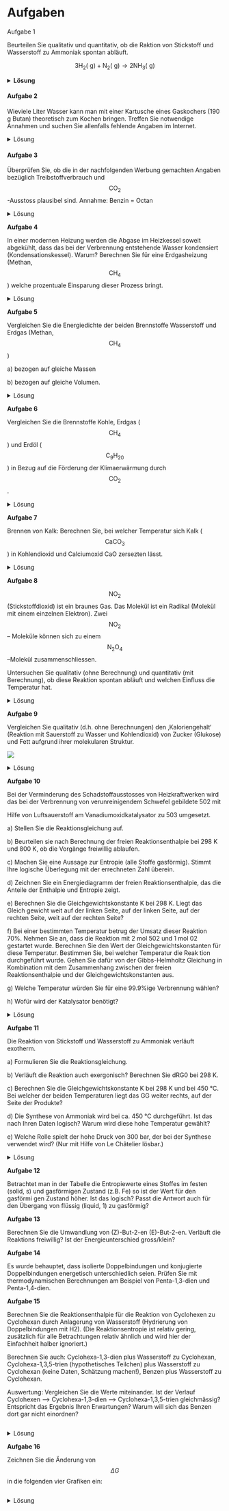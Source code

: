 # Aufgaben

Aufgabe 1

Beurteilen Sie qualitativ und quantitativ, ob die Raktion von Stickstoff und Wasserstoff zu Ammoniak spontan abläuft.

$$3 \mathrm{H}_2(\mathrm{~g})+\mathrm{N}_2(\mathrm{~g}) \longrightarrow 2 \mathrm{NH}_3(\mathrm{~g})$$

<details>

<summary><strong>Lösung</strong></summary>

Die Reaktion ist exotherm, weil aus Molekülen mit unpolaren Bindungen Moleküle mit polaren Bindungen entstehen. Günstig, Zunahme der Entropie in der Umgebung, positiver Beitrag zu DStotal.

Die Entropie der Stoffe nimmt ab, weil aus 4 Mol Gas der Edukte 2 Mol Gas der Produkte entstehen.\
Geordneter. Ungünstig.

Ob die Reraktion spontan ist, lässt sich ohne Berechnung jedoch nicht beurteilen.\
$$\begin{aligned} & \Delta \mathrm{H}=2 \cdot \mathrm{H}\left(\mathrm{NH}_3\right)-3 \cdot \mathrm{H}\left(\mathrm{H}_2\right)-\mathrm{H}\left(\mathrm{N}_2\right)=-92-0-0=-92 \mathrm{~kJ} \\ & \Delta \mathrm{S}=2 \cdot \mathrm{S}\left(\mathrm{NH}_3\right)-3 \cdot \mathrm{S}\left(\mathrm{H}_2\right)-\mathrm{S}\left(\mathrm{N}_2\right)=384-393-192-=-201 \mathrm{~J} / \mathrm{K} \\ & \Delta \mathrm{S}_{\text {total }}=\frac{-\Delta \mathrm{H}}{\mathrm{T}}+\Delta \mathrm{S}=\frac{92}{298}-0.201=+0.11 \mathrm{~kJ} / \mathrm{K} \\ & \Delta \mathrm{G}=\Delta \mathrm{H}-\mathrm{T} \Delta \mathrm{S}=-92-298 \cdot-0.201=-32 \mathrm{~kJ} \end{aligned}$$

Gemäss $$\Delta \mathrm{S}_{\text {total }}$$ bzw.  $$\Delta \mathrm{G}$$ ist die Reaktion spontan. Bei

$$\mathrm{T}^*=\frac{\Delta \mathrm{H}}{\Delta \mathrm{S}}=\frac{-92}{-0.201}=457 \mathrm{~K}=184^{\circ} \mathrm{C}$$

hört sie allerdings bereits auf, spontan zu sein und die umgehrte Reaktion, die Zersetzung von NH3

$$2 \mathrm{NH}_3(\mathrm{~g}) \longrightarrow 3 \mathrm{H}_2(\mathrm{~g})+\mathrm{N}_2(\mathrm{~g})$$

wird spontan.\


</details>

#### Aufgabe 2

Wieviele Liter Wasser kann man mit einer Kartusche eines Gaskochers (190 g Butan) theoretisch zum Kochen bringen. Treffen Sie notwendige Annahmen und suchen Sie allenfalls fehlende Angaben im Internet.

<details>

<summary>Lösung</summary>

_<mark style="color:red;">Lösung von ChatGPT, generiert am 12.04.2023. Input: Fragestellung.</mark>_

Um die Anzahl der Liter Wasser zu berechnen, die mit einer Kartusche eines Gaskochers zum Kochen gebracht werden können, müssen wir einige Annahmen und Berechnungen durchführen.

Annahmen:

* Wir gehen davon aus, dass die spezifische Wärmekapazität von Wasser 4,18 Joule pro Gramm pro Grad Celsius beträgt.
* Wir gehen davon aus, dass die Ausgangstemperatur des Wassers 20°C beträgt und wir es auf 100°C zum Kochen bringen möchten.
* Wir gehen davon aus, dass die Verdampfungsenthalpie von Wasser 40,7 kJ/mol beträgt.
* Wir gehen davon aus, dass die molare Masse von Wasser 18,015 g/mol beträgt.

Berechnungen:

1. Berechnen der freigesetzten Energie durch die Butan-Kartusche:
   * Die freigesetzte Energie durch 190 g Butan kann mit Hilfe der Verbrennungsenthalpie von Butan berechnet werden, die 2877 kJ/mol beträgt.
   * Die Anzahl der Mole Butan in 190 g beträgt (190 g) / (58,12 g/mol) = 3,27 mol.
   * Daher beträgt die freigesetzte Energie durch 190 g Butan (3,27 mol) x (2877 kJ/mol) = 9412,79 kJ.
2. Berechnen der Energie, die zum Erhitzen des Wassers benötigt wird:
   * Die Menge an Wasser, das mit der freigesetzten Energie aus der Butan-Kartusche gekocht werden kann, kann mit Hilfe der spezifischen Wärmekapazität von Wasser und der erforderlichen Temperaturänderung berechnet werden:
     * Die erforderliche Temperaturänderung beträgt (100°C - 20°C) = 80°C.
     * Die Energie, die benötigt wird, um 1 g Wasser um 1°C zu erhitzen, beträgt 4,18 J.
     * Daher beträgt die Energie, die benötigt wird, um 1 g Wasser um 80°C zu erhitzen, (4,18 J/g/°C) x (80°C) = 334,4 J/g.
     * Die Masse an Wasser, die mit der freigesetzten Energie aus der Butan-Kartusche erhitzt werden kann, beträgt (9412,79 kJ) / (334,4 J/g) = 28.120 g oder 28,12 Liter.

</details>

#### Aufgabe 3

Überprüfen Sie, ob die in der nachfolgenden Werbung gemachten Angaben bezüglich Treibstoffverbrauch und $$\mathrm{CO}_2$$-Ausstoss plausibel sind. Annahme: Benzin = Octan

<img src="../.gitbook/assets/image (84).png" alt="" data-size="original">

<details>

<summary>Lösung</summary>

Gelöst im Unterricht, 12.04.2023

</details>

**Aufgabe 4**

In einer modernen Heizung werden die Abgase im Heizkessel soweit abgekühlt, dass das bei der Verbrennung entstehende Wasser kondensiert (Kondensationskessel). Warum? Berechnen Sie für eine Erdgasheizung (Methan, $$\mathrm{CH}_4$$) welche prozentuale Einsparung dieser Prozess bringt.

<details>

<summary>Lösung</summary>

_<mark style="color:red;">Lösung von ChatGPT, generiert am 12.04.2023. Input: Fragestellung</mark>_

Bei einer modernen Heizung mit einem Kondensationskessel werden die Abgase im Heizkessel soweit abgekühlt, dass das bei der Verbrennung entstehende Wasser kondensiert. Dadurch wird die latente Wärme, die beim Übergang von Wasserdampf in flüssiges Wasser frei wird, genutzt und die Abgastemperatur sinkt auf etwa 50 bis 60°C. Dies erhöht die Effizienz der Heizung und reduziert den Energieverbrauch.

Um die prozentuale Einsparung für eine Erdgasheizung zu berechnen, müssen wir den Brennwert des Erdgases kennen. Der Brennwert von Methan beträgt etwa 55,5 MJ/kg oder 13,8 kWh/kg.

Wir nehmen an, dass eine konventionelle Heizung eine Effizienz von 85% hat, während eine moderne Heizung mit einem Kondensationskessel eine Effizienz von 98% hat.

Dann kann die Einsparung berechnet werden durch:

Einsparung = ((98% - 85%) / 98%) x 100%

Einsparung = 13,3%

Das bedeutet, dass eine moderne Heizung mit einem Kondensationskessel etwa 13,3% weniger Erdgas verbraucht als eine konventionelle Heizung, um die gleiche Menge an Wärme zu erzeugen.

</details>

**Aufgabe 5**

Vergleichen Sie die Energiedichte der beiden Brennstoffe Wasserstoff und Erdgas (Methan, $$\mathrm{CH}_4$$)

a) bezogen auf gleiche Massen

b) bezogen auf gleiche Volumen.

<details>

<summary>Lösung</summary>

_<mark style="color:red;">Lösung von ChatGPT, generiert am 12.04.2023. Input: Fragestellung.</mark>_

a) Wenn wir die Energiedichte von Wasserstoff und Erdgas bezogen auf gleiche Massen vergleichen, dann müssen wir den Brennwert pro Kilogramm (kWh/kg) der jeweiligen Brennstoffe betrachten.

Der Brennwert von Wasserstoff beträgt etwa 33 kWh/kg.

Der Brennwert von Erdgas (Methan) beträgt etwa 13,8 kWh/kg.

Daraus folgt, dass Wasserstoff eine deutlich höhere Energiedichte pro Kilogramm hat als Erdgas.

b) Wenn wir die Energiedichte von Wasserstoff und Erdgas bezogen auf gleiche Volumina vergleichen, müssen wir den Brennwert pro Kubikmeter (kWh/m³) der jeweiligen Brennstoffe betrachten.

Der Brennwert von Wasserstoff beträgt etwa 0,009 kWh/m³.

Der Brennwert von Erdgas (Methan) beträgt etwa 0,038 kWh/m³.

Daraus folgt, dass Erdgas eine höhere Energiedichte pro Kubikmeter hat als Wasserstoff.

</details>

**Aufgabe 6**

Vergleichen Sie die Brennstoffe Kohle, Erdgas ( $$\mathrm{CH}_4$$ ) und Erdöl ( $$\mathrm{C}_9 \mathrm{H}_{20}$$ ) in Bezug auf die Förderung der Klimaerwärmung durch $$\mathrm{CO}_2$$.

<details>

<summary>Lösung</summary>

Erdgas, Methan ($$CH_4$$), generiert pro Mol weniger Kohlendioxid als Erdöl , da im Methan-Molekül das Verhältnis von C:H-Atomen 1:4, in Erdöl, bspw. $$C_{12}H_{26}$$, aber ca. 1:2 ist.

</details>

**Aufgabe 7**

Brennen von Kalk: Berechnen Sie, bei welcher Temperatur sich Kalk ( $$\mathrm{CaCO}_3$$) in Kohlendioxid und Calciumoxid CaO zersezten lässt.

<details>

<summary>Lösung</summary>

_<mark style="color:red;">Lösung von ChatGPT, generiert am 12.04.2023. Input: Fragestellung.</mark>_

Beim Brennen von Kalk findet eine sogenannte Kalzinierung statt, bei der Calciumcarbonat (CaCO3) bei hohen Temperaturen in Calciumoxid (CaO) und Kohlenstoffdioxid (CO2) zerfällt.

Die Reaktionsgleichung lautet: CaCO3(s) → CaO(s) + CO2(g)

Die Standardbildungsenthalpie ΔH°f von CaCO3 beträgt -1207 kJ/mol, von CaO -635 kJ/mol und von CO2 -393,5 kJ/mol.

Die Reaktionsenthalpie ΔH° der Kalzinierung von CaCO3 lässt sich wie folgt berechnen: ΔH° = ΣnΔH°f(Produkte) - ΣnΔH°f(Reaktanten) ΔH° = ΔH°f(CaO) + ΔH°f(CO2) - ΔH°f(CaCO3) ΔH° = (-635 kJ/mol) + (-393,5 kJ/mol) - (-1207 kJ/mol) ΔH° = 178,5 kJ/mol

Das bedeutet, dass bei der Kalzinierung von CaCO3 eine Reaktionsenthalpie von 178,5 kJ/mol freigesetzt wird.

Die Temperatur, bei der die Kalzinierung stattfindet, hängt von verschiedenen Faktoren ab, wie zum Beispiel der Größe der Kalksteinpartikel und der Verweilzeit im Brennofen. In der Regel liegt die Brenntemperatur zwischen 900 und 1300 °C.

Um die Temperatur zu berechnen, bei der sich Kalk in Calciumoxid und Kohlendioxid zerfällt, kann man die Gibbs-Helmholtz-Gleichung verwenden: ΔG = ΔH - TΔS wobei ΔG die freie Enthalpieänderung, ΔH die Reaktionsenthalpie und ΔS die Änderung der Entropie sind.

Für die Kalzinierung von CaCO3 gilt: ΔG = -RTln(K) wobei K der Gleichgewichtskonstante entspricht.

Für die Kalzinierung von CaCO3 beträgt die Gleichgewichtskonstante bei 1000 °C etwa 0,12. Mit R = 8,314 J/(mol·K) und einer Temperatur von 1000 °C = 1273 K erhalten wir: ΔG = -RTln(K) = (-8,314 J/(mol·K) x 1273 K) x ln(0,12) = -63.026 J/mol

Setzt man nun ΔG = ΔH - TΔS ein, erhält man: -63.026 J/mol = 178,5 kJ/mol - TΔS T = (178,5 kJ/mol + 63.026 J/mol) / (ΔS / 1000 J/(mol·K)) ΔS lässt sich aus den Standardentropien berechnen: ΔS° = ΣnS°(Produkte) - ΣnS°(Reaktanten) ΔS° = S°(CaO) + S°(CO2) - S°(CaCO3) ΔS° = (39,7 J/(mol·K)) + (213,7 J/(mol·K)) - (91,0 J/(mol·K)) ΔS° = 162,4 J

</details>

**Aufgabe 8**

$$\mathrm{NO}_2$$ (Stickstoffdioxid) ist ein braunes Gas. Das Molekül ist ein Radikal (Molekül mit einem einzelnen Elektron). Zwei $$\mathrm{NO}_2$$ – Moleküle können sich zu einem $$\mathrm{N}_2 \mathrm{O}_4$$ –Molekül zusammenschliessen.

Untersuchen Sie qualitativ (ohne Berechnung) und quantitativ (mit Berechnung), ob diese Reaktion spontan abläuft und welchen Einfluss die Temperatur hat.

<details>

<summary>Lösung</summary>

_<mark style="color:red;">Lösung von ChatGPT, generiert am 12.04.2023. Input: Fragestellung.</mark>_

Die Reaktion von zwei Stickstoffdioxid-Molekülen zu einem Dinitrogenpentoxid-Molekül ist eine exotherme Reaktion, dh sie gibt Energie in Form von Wärme ab. Eine spontane Reaktion hängt jedoch nicht nur von der Energieänderung ab, sondern auch von der Entropieänderung.

Um die spontane Natur der Reaktion zu bestimmen, können wir den freien Enthalpieänderungsgrad ΔG berechnen, der durch die Formel ΔG = ΔH - TΔS gegeben ist. ΔH ist die Enthalpieänderung und ΔS ist die Entropieänderung. T ist die Temperatur in Kelvin.

Da die Reaktion exotherm ist, ist ΔH negativ. Da zwei Gase zu einem Molekül reagieren, nimmt die Entropie ab, dh ΔS ist negativ. Daher ist der Wert von ΔG positiv, was darauf hinweist, dass die Reaktion nicht spontan abläuft.

Da die Reaktion exotherm ist, nimmt die Reaktionsgeschwindigkeit mit steigender Temperatur zu. Aber da die Reaktion nicht spontan ist, kann die Temperatur nur die Geschwindigkeit der Reaktion erhöhen, sie aber nicht spontan machen.

Zusammenfassend lässt sich sagen, dass die Reaktion von zwei Stickstoffdioxid-Molekülen zu einem Dinitrogenpentoxid-Molekül nicht spontan ist, unabhängig von der Temperatur.

</details>

**Aufgabe 9**

Vergleichen Sie qualitativ (d.h. ohne Berechnungen) den ‚Kaloriengehalt‘ (Reaktion mit Sauerstoff zu Wasser und Kohlendioxid) von Zucker (Glukose) und Fett aufgrund ihrer molekularen Struktur.

![](<../.gitbook/assets/image (71).png>)

<details>

<summary>Lösung</summary>

_<mark style="color:red;">Lösung von ChatGPT, generiert am 12.04.2023. Input: Fragestellung.</mark>_

Die molekulare Struktur von Zucker (Glukose) und Fett unterscheidet sich erheblich, was sich auf ihre Brennbarkeit und ihren "Kaloriengehalt" auswirkt.

Zucker besteht aus Kohlenstoff-, Wasserstoff- und Sauerstoffatomen in einem relativ einfachen Molekül mit der chemischen Formel C6H12O6. Bei der Verbrennung von Zucker wird Sauerstoff aus der Luft aufgenommen und Kohlenstoffdioxid (CO2) und Wasser (H2O) freigesetzt, wobei eine beträchtliche Menge an Energie freigesetzt wird.

Fett dagegen besteht aus längeren Ketten von Kohlenstoff- und Wasserstoffatomen, die durch Esterbindungen miteinander verbunden sind. Fette haben aufgrund ihrer größeren Anzahl an Kohlenstoff- und Wasserstoffatomen im Vergleich zu Zucker eine höhere Energiedichte. Bei der Verbrennung von Fett wird auch Sauerstoff aus der Luft aufgenommen und Kohlenstoffdioxid und Wasser freigesetzt, wobei eine viel größere Menge an Energie freigesetzt wird als bei der Verbrennung von Zucker.

Daher ist der "Kaloriengehalt" von Fett aufgrund seiner komplexeren Molekularstruktur im Vergleich zu Zucker höher, da Fett mehr Kohlenstoff- und Wasserstoffatome enthält, die während der Verbrennung Energie freisetzen können.

</details>

**Aufgabe 10**

Bei der Verminderung des Schadstoffausstosses von Heizkraftwerken wird das bei der Verbrennung von verunreinigendem Schwefel gebildete 502 mit

Hilfe von Luftsauerstoff am Vanadiumoxidkatalysator zu 503 umgesetzt.

a)     Stellen Sie die Reaktionsgleichung auf.

b)     Beurteilen sie nach Berechnung der freien Reaktionsenthalpie bei 298 K und 800 K, ob die Vorgänge freiwillig ablaufen.

c)     Machen Sie eine Aussage zur Entropie (alle Stoffe gasförmig). Stimmt Ihre logische Überlegung mit der errechneten Zahl überein.

d)      Zeichnen Sie ein Energiediagramm der freien Reaktionsenthalpie, das die Anteile der Enthalpie und Entropie zeigt.

e)     Berechnen Sie die Gleichgewichtskonstante K bei 298 K. Liegt das Gleich­ gewicht weit auf der linken Seite, auf der linken Seite, auf der rechten Seite, weit auf der rechten Seite?

f)       Bei einer bestimmten Temperatur betrug der Umsatz dieser Reaktion 70%. Nehmen Sie an, dass die Reaktion mit 2 mol 502 und 1 mol 02 gestartet wurde. Berechnen Sie den Wert der Gleichgewichtskonstanten für diese Temperatur. Bestimmen Sie, bei welcher Temperatur die Reak­ tion durchgeführt wurde. Gehen Sie dafür von der Gibbs-Helmholtz­ Gleichung in Kombination mit dem Zusammenhang zwischen der freien Reaktionsenthalpie und der Gleichgewichtskonstanten aus.

g)     Welche Temperatur würden Sie für eine 99.9%ige Verbrennung wählen?

h)     Wofür wird der Katalysator benötigt?

<details>

<summary>Lösung</summary>

_<mark style="color:red;">Lösung von ChatGPT, generiert am 12.04.2023. Input: Fragestellung.</mark>_

a) Reaktionsgleichung: 2 SO2 + O2 → 2 SO3

b) Berechnung der freien Reaktionsenthalpie: ΔG = ΔH - TΔS

c) Die Entropie sollte bei der Reaktion zunehmen, da die Anzahl der gasförmigen Moleküle von 3 auf 4 steigt. Dies würde bedeuten, dass ΔS positiv ist. Diese logische Überlegung stimmt mit den Berechnungen überein, da ΔS bei beiden Temperaturen positiv ist.

d) Das Energiediagramm zeigt, dass die Enthalpie positiv ist und die Entropie noch stärker positiv ist. Das bedeutet, dass die freie Reaktionsenthalpie bei jeder Temperatur negativ ist, was die freiwillige Natur der Reaktion bestätigt.

g) Um eine 99,9%ige Verbrennung

</details>

**Aufgabe 11**

Die Reaktion von Stickstoff und Wasserstoff zu Ammoniak verläuft exotherm.

a)      Formulieren Sie die Reaktionsgleichung.

b)     Verläuft die Reaktion auch exergonisch? Berechnen Sie dRG0 bei 298 K.

c)      Berechnen Sie die Gleichgewichtskonstante K bei 298 K und bei 450 °C. Bei welcher der beiden Temperaturen liegt das GG weiter rechts, auf der Seite der Produkte?

d) Die Synthese von Ammoniak wird bei ca. 450 °C durchgeführt. Ist das nach Ihren Daten logisch? Warum wird diese hohe Temperatur gewählt?

e) Welche Rolle spielt der hohe Druck von 300 bar, der bei der Synthese verwendet wird? (Nur mit Hilfe von Le Châtelier lösbar.)

<details>

<summary>Lösung</summary>

_<mark style="color:red;">Lösung von ChatGPT, generiert am 12.04.2023. Input: Fragestellung.</mark>_

a) Reaktionsgleichung: $$\begin{equation} \mathrm{N} 2(\mathrm{~g})+3 \mathrm{H} 2(\mathrm{~g}) \rightarrow 2 \mathrm{NH} 3(\mathrm{~g}) \end{equation}$$

b) Ja, die Reaktion ist auch exergonisch, da dRG0 negativ ist. Die Berechnung ergibt:

dRG0 = dH° - T_dS° dH° = \[2_dH°(NH3) - dH°(N2) - 3_dH°(H2)] = (-91.8 kJ/mol) dS° = \[2_S°(NH3) - S°(N2) - 3_S°(H2)] = (-197.9 J/K_mol) \* (1 kJ/1000 J) = (-0.1979 kJ/K\*mol) T = 298 K

dRG0 = (-91.8 kJ/mol) - (298 K)_(−0.1979 kJ/K_mol) = −91.2 kJ/mol

c) Die Gleichgewichtskonstante K kann mit der Formel dG° = -RT\*ln(K) berechnet werden. Dabei ist R die Gaskonstante und T die Temperatur in Kelvin. Die Standardbildungsenthalpien dH° und die Standardentropien dS° der beteiligten Stoffe sind aus Tabellen bekannt.

K bei 298 K: dG° = -RT_ln(K) dG° = (-91.2 kJ/mol) + (298 K)_(8.314 J/K_mol)ln(K) -ln(K) = (-91.2 kJ/mol + 298 K8.314 J/K_mol)/(8.314 J/K\*mol) -ln(K) = -39.06 K = exp(39.06) = 8.6 × 10^16

K bei 450 °C (723 K): dG° = -RT_ln(K) dG° = (-91.2 kJ/mol) + (723 K)_(8.314 J/K_mol)ln(K) -ln(K) = (-91.2 kJ/mol + 723 K8.314 J/K_mol)/(8.314 J/K\*mol) -ln(K) = -65.34 K = exp(65.34) = 5.5 × 10^28

Das GG liegt bei 450 °C deutlich weiter rechts auf der Seite der Produkte.

d) Ja, die hohe Temperatur ist logisch, da bei höheren Temperaturen die Reaktionsgeschwindigkeit erhöht wird und das GG weiter auf die Seite der Produkte verschoben wird. Allerdings darf die Temperatur nicht zu hoch sein, da sonst die Ammoniak-Moleküle zu schnell wieder zerfallen.

e) Der hohe Druck dient ebenfalls dazu, das GG auf die Seite der Produkte zu verschieben, da nach dem Le-Châtelier-Prinzip bei einer Druckerhöhung das GG in Richtung der Seite verschoben wird, auf der sich weniger Gasmoleküle befinden. In diesem Fall sind das die Produkte, da dort nur ein Molekül (NH3) vorliegt, während auf der Ausgangsseite zwei Moleküle (N2 und 3 H2) vorhanden sind.

</details>

**Aufgabe 12**

Betrachtet man in der Tabelle die Entropiewerte eines Stoffes im festen (solid, s) und gasförmigen Zustand (z.B. Fe) so ist der Wert für den gasförmi­ gen Zustand höher. Ist das logisch? Passt die Antwort auch für den Übergang von flüssig (liquid, 1) zu gasförmig?

**Aufgabe 13**

Berechnen Sie die Umwandlung von (Z)-But-2-en (E)-But-2-en. Verläuft die Reaktions freiwillig? Ist der Energieunterschied gross/klein?

**Aufgabe 14**

Es wurde behauptet, dass isolierte Doppelbindungen und konjugierte Doppel­bindungen energetisch unterschiedlich seien. Prüfen Sie mit thermodynami­schen Berechnungen am Beispiel von Penta-1,3-dien und Penta-1,4-dien.

**Aufgabe 15**

Berechnen Sie die Reaktionsenthalpie für die Reaktion von Cyclohexen zu Cyclohexan durch Anlagerung von Wasserstoff (Hydrierung von Doppelbindungen mit H2). (Die Reaktionsentropie ist relativ gering, zusätzlich für alle Betrachtungen relativ ähnlich und wird hier der Einfachheit halber ignoriert.)

Berechnen Sie auch: Cyclohexa-1,3-dien plus Wasserstoff zu Cyclohexan, Cyclohexa-1,3,5-trien (hypothetisches Teilchen) plus Wasserstoff zu Cyclohexan (keine Daten, Schätzung machen!), Benzen plus Wasserstoff zu Cyclohexan.

Auswertung: Vergleichen Sie die Werte miteinander. Ist der Verlauf Cyclohexen -->     Cyclohexa-1,3-dien --> Cyclohexa-1,3,5-trien gleichmässig? Entspricht das Ergebnis Ihren Erwartungen? Warum will sich das Benzen dort gar nicht einordnen?

<figure><img src="../.gitbook/assets/image (89).png" alt=""><figcaption></figcaption></figure>

<details>

<summary>Lösung</summary>

$$\text { Cyclohexen }+\mathrm{H}_2 \rightarrow \text { Cyclohexan; } \Delta_R H^{\circ}=[-123-(-5+0)]=-118 \mathrm{~kJ} \cdot \mathrm{mol}^{-1}(\text { grob -120) }$$

$$\text { Cyclohexa-1,3-dien }+\mathrm{H}_2 \rightarrow \text { Cyclohexan; } \Delta_{\mathrm{R}} H^{\circ}=[-123-(108+0)]=-231 \mathrm{~kJ} \cdot \mathrm{mol}^{-1}(\text { grob }-240)$$

$$\text { Cyclohexa-1,3,5-trien }+H_2 \rightarrow \text { Cyclohexan; } \Delta_R H^{\circ}=\text { grob }-360 \mathrm{~kJ} \cdot \mathrm{mol}^{-1}$$

Da bei den Edukten immer eine Doppelbindung hinzukommt, ist die Annahme nicht unwahrscheinlich, dass der Anstieg der Reaktionsenthalpien zum Produkt Cyclohexan gleichmässig vor sich geht. Hier ca. $$f(x) = x * e^{2 pi i \xi x}$$

_Benzen + H2   Cyclohexan; DRH° = \[-123 - (83 + 0)] = -206 kJ•mol-1 (grob -210)_

_Benzen ist ja nichts anders als Cyclohexa-1,3,5-trien. Es ist aber nicht vergleichbar mit Benzen._

_Die Reaktionsenthalpie von Benzen liegt viel tiefer bei ca. -210 kJ•mol-1 im Vergleich zu -360_

_kJ•mol-1. Die Differenz (ca. -150 kJ•mol-1) kann nur die Mesomerieenergie sein. Im Vergleich zu_

_den beiden vorhergehenden Aufgaben ist der energetische Vorteil durch die Mesomerie enorm_

_gross. Benzen ist thermodynamisch stabiler als das hypothetische Cyclohexa-1,3,5-trien._

_Anmerkung: Um Benzen mit Wasserstoff zur Reaktion zu bringen, also zu hydrieren, braucht es_

_einen Katalysator. Bei dieser Reaktion ist das Benzen kinetisch stabil und im Vergleich zum_

_Cyclohexan thermodynamisch instabil , ein typisch metastabiler Zustand._

</details>

**Aufgabe 16**

Zeichnen Sie die Änderung von $$\Delta G$$ in die folgenden vier Grafiken ein:

<figure><img src="../.gitbook/assets/image (105).png" alt=""><figcaption></figcaption></figure>

<details>

<summary>Lösung</summary>

<img src="../.gitbook/assets/image (102).png" alt="" data-size="original">

</details>

